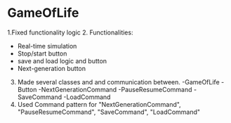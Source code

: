 # GameOfLife

1.Fixed functionality logic
2. Functionalities:
 - Real-time simulation
 - Stop/start button
 - save and load logic and button
 - Next-generation button
3. Made several classes and and communication between.
   -GameOfLife 
   -Button 
   -NextGenerationCommand 
   -PauseResumeCommand 
   -SaveCommand
   -LoadCommand
4. Used Command pattern for "NextGenerationCommand", "PauseResumeCommand", "SaveCommand", "LoadCommand"
